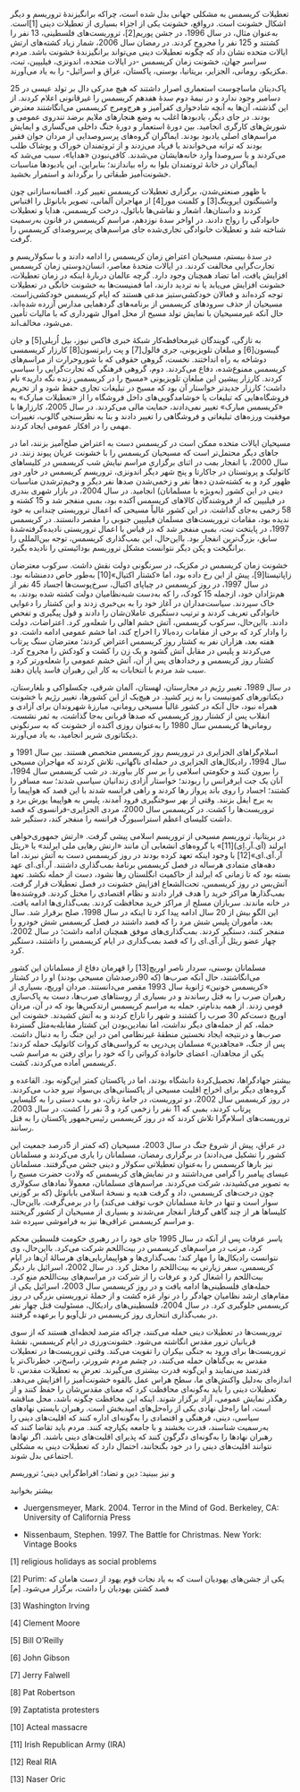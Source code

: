   تعطیلات کریسمس به مشکلی جهانی بدل شده است، چراکه برانگیزندۀ تروریسم و دیگر اشکال خشونت است. درواقع، خشونت یکی از اجزاء بسیاری از تعطیلات دینی [1]است. به‌عنوان مثال، در سال 1996، در جشن پوریم[2]، تروریست‌های فلسطینی، 13 نفر را کشتند و 125 نفر را مجروح کردند. در رمضان سال 2006، شمار زیاد کشته‌های ارتش ایالات متحده نشان داد که چگونه تعطیلات دینی می‌تواند برانگیزندۀ خشونت باشد. مردم سراسر جهان، خشونت زمان کریسمس -در ایالات متحده، اندونزی، فیلیپین، تبت، مکزیکو، رومانی، الجزایر، بریتانیا، بوسنی، پاکستان، عراق و اسرائیل- را به یاد می‌آورند.

 پاک‌دینان ماساچوست استعماری اصرار داشتند که هیچ مدرکی دال بر تولد عیسی در 25 دسامبر وجود ندارد و در نیمۀ دوم سدۀ هفدهم کریسمس را غیرقانونی اعلام کردند. از این گذشته، آن‌ها به آنچه شادخواری کفرآمیز و هرج‌ومرج کریسمس می‌انگاشتند معترض بودند. در جای دیگر، یادبودها اغلب به وضع هنجارهای ملایم برضد تندروی عمومی و شورش‌های کارگری انجامید. بین دورۀ استعمار و دورۀ جنگ داخلی می‌گساری و ایمایش مراسم‌های اصلی یادبود بودند. ایماگران گروه‌های پرسروصدایی از مردان جوان فقیر بودند که ترانه می‌خواندند یا فریاد می‌زدند و از ثروتمندان خوراک و پوشاک طلب می‌کردند و با سروصدا وارد خانه‌هایشان می‌شدند. کافی‌نبودن «هدایا»، سبب می‌شد که ایماگران در خانۀ ثروتمندان بلوا به راه بیاندازند؛ بنابراین، این یادبودها مناسبات خشونت‌آمیز طبقاتی را برگرداند و استمرار بخشید.

با ظهور صنعتی‌شدن، برگزاری تعطیلات کریسمس تغییر کرد. افسانه‌سازانی چون واشینگتون ایروینگ[3] و کلمنت مور[4] از مهاجران آلمانی، تصویر بابانوئل را اقتباس کردند و داستان‌ها، اشعار و نقاشی‌ها بابائول، درخت کریسمس، هدایا و تعطیلات خانوادگی را رواج دادند. در اواخر سدۀ نوزدهم، مراسم کریسمس در قانون به‌رسمیت شناخته شد و تعطیلات خانوادگی تجاری‌شده جای مراسم‌های پرسروصدای کریسمس را گرفت.

در سدۀ بیستم، مسیحیان اعتراض زمان کریسمس را ادامه دادند و با سکولاریسم و تجارت‌گرایی مخالفت کردند. در ایالات متحدۀ معاصر، انسان‌دوستی زمان کریسمس افزایش یافت، اما تضاد همچنان وجود دارد. گرچه عالمان دربارۀ اینکه در زمان تعطیلات، خشونت افزایش می‌یابد یا نه تردید دارند، اما فمنیست‌ها به خشونت خانگی در تعطیلات توجه کرده‌اند و فعالان خودکشی‌ستیز مدعی هستند که ایام کریسمس خودکشی‌زاست. مسیحیان از حذف سرودهای کریسمس از برنامه‌های گردهمایی مدارس آزرده شده‌اند، حال آنکه غیرمسیحیان با نمایش تولد مسیح از محل اموال شهرداری که با مالیات تأمین می‌شود، مخالف‌اند.

 به تازگی، گویندگان غیرمحافظه‌کار شبکۀ خبری فاکس نیوز، بیل اُریلی[5] و جان گیبسون[6] و مبلغان تلویزیونی، جری فالول[7] و پت رابرتسون[8] کارزار کریسمسی دوشاخه به راه انداختند. نخست، گروهی حقوقی که با شوروحرارت از مراسم‌های کریسمس ممنوع‌شده، دفاع می‌کردند. دوم، گروهی فرهنگی که تجارت‌گرایی را سیاسی کردند. کارزار پیشین این مبلغان تلویزیونی «مسیح را در کریسمس زنده نگه دارید» نام داشت؛ کارزار جدیدتر خواستار آن بود که مسیح در تبلیغات تجاری حفظ شود و از تحریم فروشگاه‌هایی که تبلیغات یا خوشامدگویی‌های داخل فروشگاه را از «تعطیلات مبارک» به «کریسمس مبارک» تغییر نمی‌دادند، حمایت مالی می‌کردند. در سال 2005، کارزارها با موفقیت ورزه‌های تبلیغاتی و فروشگاهی را تغییر دادند و بنا به نظرسنجی گالوپ، تغییرات مهمی را در افکار عمومی ایجاد کردند.

 مسیحیان ایالات متحده ممکن است در کریسمس دست به اعتراض صلح‌آمیز بزنند، اما در جاهای دیگر محتمل‌تر است که مسیحیان کریسمس را با خشونت عریان پیوند زنند. در سال 2000، با انفجار بمب در اثنای برگزاری مراسم نیایش شب کریسمس در کلیساهای کاتولیک و پروتستان در جاکارتا و پنج شهر دیگر اندونزی، تروریسم کریسمس در خاور دور ظهور کرد و به کشته‌شدن ده‌ها نفر و زخمی‌شدن صدها نفر دیگر و وخیم‌ترشدن مناسبات دینی در این کشور (به‌ویژه با مسلمانان) انجامید. در سال 2004، در بازار شهری بندری در فیلیپین که از فروشندگان کالاهای کریسمس آکنده بود، بمبی منفجر شد و 15 کشته و 58 زخمی به‌جای گذاشت. در این کشور غالباً مسیحی که اعمال تروریستی چندانی به خود ندیده بود، مقامات تروریست‌های مسلمان فیلیپین جنوبی را مقصر دانستند. در کریسمس 1997، در پایتخت تبت، بمبی منفجر شد که در قیاس با اعمال تروریستی نادیده‌گرفته‌شدۀ سابق، بزرگ‌ترین انفجار بود. بااین‌حال، این بمب‌گذاری کریسمس، توجه بین‌المللی را برانگیخت و پکن دیگر نتوانست مشکل تروریسم بودائیستی را نادیده بگیرد.

 خشونت زمان کریسمس در مکزیک، در سرنگونی دولت نقش داشت. سرکوب معترضان زاپاتیستا[9]، پیش از این رخ داده بود، اما «کشتار اکتیال»[10] به‌طور خاص ددمنشانه بود. در سال 1997، در روز کریسمس در چیاپای اکتیال، سرخ‌پوست‌ها اجساد 45 نفر از هم‌نژادان خود، ازجمله 15 کودک، را که به‌دست شبه‌نظامیان دولت کشته شده بودند، به خاک سپردند. سیاست‌مداران در آغاز خود را به بی‌خبری زدند و این کشتار را دعوایی خانوادگی تعریف کردند و ترتیب دستگیری عاملان‌شان را دادند و قول پیگیری و تفحص دادند. بااین‌حال، سرکوب کریسمس، آتش خشم اهالی را شعله‌ور کرد. اعتراضات، دولت را وادار کرد که برخی از مقامات رده‌بالا را اخراج کند، اما خشم عمومی ادامه داشت. دو هفته بعد، هزاران نفر به کشتار روز کریسمس اعتراض کردند؛ معترضان سنگ پرتاب می‌کردند و پلیس در مقابل آتش گشود و یک زن را کشت و کودکش را مجروح کرد. کشتار روز کریسمس و رخدادهای پس از آن، آتش خشم عمومی را شعله‌ورتر کرد و سبب شد مردم با انتخابات به کار این رهبران فاسد پایان دهند.

 در سال 1989، تغییر رژیم در مجارستان، لهستان، آلمان شرقی، چکسلواکی و بلغارستان، دیکتاتورهای کمونیست را به زیر کشید. در هیچ‌یک از این کشورها، تغییر رژیم با خشونت همراه نبود، حال آنکه در کشور غالباً مسیحی رومانی، مبارزۀ شهروندان برای آزادی و انقلاب پس از کشتار روز کریسمس که صدها قربانی به‌جا گذاشت، به ثمر نشست. رومانی‌ها کریسمس سال 1980 را به‌عنوان روزی آکنده از خشونت که به سرنگونی دیکتاتوری شریر انجامید، به یاد می‌آورند.

اسلام‌گراهای الجزایری در تروریسم روز کریسمس متخصص هستند. بین سال 1991 و سال 1994، رادیکال‌های الجزایری در حمله‌ای ناگهانی، تلاش کردند که مهاجران مسیحی را بیرون کنند و حکومتی اسلامی را بر سر کار بیاورند. در شب کریسمس سال 1994، آنان یک جت ایرفرانس را ربودند؛ خواستار آزادی زندانیان سیاسی شدند؛ سه مسافر را کشتند؛ اجساد را روی باند پرواز رها کردند و راهی فرانسه شدند با این قصد که هواپیما را به برج ایفل بزنند. وقتی از بهر سوختگیری فرود آمدند، پلیس به هواپیما یورش برد و تروریست‌ها را کشت. در کریسمس سال 2000، مردی الجزایری-فرانسوی که قصد داشت کلیسای اعظم استراسبورگ فرانسه را منفجر کند، دستگیر شد.

 در بریتانیا، تروریسم مسیحی از تروریسم اسلامی پیشی گرفت. «ارتش جمهوری‌خواهی ایرلند (آی.آر.اِی)[11]» یا گروه‌های انشعابی آن مانند «ارتش رهایی ملی ایرلند» یا «ریئل آر.آی.ای»[12] با وجود اینکه تعهد کرده بودند در روز کریسمس دست به آتش نبرند، اما دهه‌های متمادی هرساله در فصل کریسمس برنامۀ بمب‌گذاری داشتند. آر.آی.ای عهد بسته بود که تا زمانی که ایرلند از حاکمیت انگلستان رها نشود، دست از حمله نکشد. تعهد آتش‌بس در روز کریسمس، تحت‌الشعاع افزایش خشونت در فصل تعطیلات قرار گرفت. بمب‌گذارها مراکز خرید را هدف قرار دادند و نظام اقتصادی را مختل کردند. فروشنده‌ها در خانه ماندند. سربازان مسلح از مراکز خرید محافظت کردند. بمب‌گذاری‌ها ادامه یافت. این الگو بیش از 20 سال ادامه پیدا کرد تا اینکه در سال 1998، صلح برقرار شد. سال بعد، مأموران پلیس شش مرد را که قصد داشتند در فصل کریسمس شش خودرو را منفجر کنند، دستگیر کردند. بمب‌گذاری‌های موفق همچنان ادامه داشت؛ در سال 2002، چهار عضو ریئل آر.آی.ای را که قصد بمب‌گذاری در ایام کریسمس را داشتند، دستگیر کرد.

مسلمانان بوسنی، سردار ناصر اوریچ[13] را قهرمان دفاع از مسلمانان این کشور می‌انگاشتند، حال آنکه صرب‌ها (که 90درصدشان مسیحی بودند) او را در کشتار «کریسمس خونین» ژانویۀ سال 1993 مقصر می‌دانستند. مردان اوریچ، بسیاری از رهبران صرب را به قتل رساندند و در بسیاری از روستاهای صرب‌ها، دست به پاک‌سازی قومی زدند. از همه بدنام‌تر، حمله به مراسم کریسمس ارتدکس‌ها بود که در آن، مردان اوریچ دست‌کم 30 صرب را کشتند و شهر را تاراج کردند و به آتش کشیدند. خشونت این حمله، کم از حمله‌های دیگر نداشت، اما نمادین‌بودن این کشتار مقابله‌به‌مثل گستردۀ صرب‌ها و درنتیجه ایجاد نخستین منطقۀ غیرنظامی امن در این جنگ را به دنبال داشت. پس از جنگ، «مجاهدین» مسلمان پی‌درپی به کرواسی‌های کروات کاتولیک حمله کردند؛ یکی از مجاهدان، اعضای خانوادة کرواتی را که خود را برای رفتن به مراسم شب کریسمس آماده می‌کردند، کشت.

بیشتر جهادگراها، تحصیل‌کردۀ دانشگاه بودند، اما در پاکستان کمتر این‌گونه بود. القاعده و گروه‌های دیگر برای اخراج اقلیت مسیحی از پاکستانی‌های بی‌سواد نیرو جذب می‌کردند. در روز کریسمس سال 2002، دو تروریست، در جامۀ زنان، دو بمب دستی را به کلیسایی پرتاب کردند، بمبی که 11 نفر را زخمی کرد و 3 نفر را کشت. در سال 2003، تروریست‌های اسلام‌گرا تلاش کردند که در روز کریسمس رئیس‌جمهور پاکستان را به قتل رسانند.

در عراق، پیش از شروع جنگ در سال 2003، مسیحیان (که کمتر از 5درصد جمعیت این کشور را تشکیل می‌دادند) در برگزاری رمضان، مسلمانان را یاری می‌کردند و مسلمانان نیز بارها کریسمس را به‌عنوان تعطیلاتی سکولار و دینی جشن می‌گرفتند. مسلمانان عیسای پیامبر را گرامی می‌داشتند و در نمایش‌های کریسمس که ولادت حضرت مسیح را به تصویر می‌کشیدند، شرکت می‌کردند. مراسم‌های مسلمانان، معمولاً نمادهای سکولاری چون درخت‌های کریسمس، داد و گرفت هدیه و نسخۀ اسلامی بابانوئل (که بر گوزنی سوار است و تنها در خانۀ مسلمانان خوب توقف می‌کند) را در برمی‌گرفت. بااین‌حال، کلیساها هر از چند گاهی گرفتار انفجار می‌شدند و بسیاری از مسیحیان از کشور گریختند و مراسم کریسمس عراقی‌ها نیز به فراموشی سپرده شد.

یاسر عرفات پس از آنکه در سال 1995 جای خود را در رهبری حکومت فلسطین محکم کرد، مرتب در مراسم‌های کریسمس در بیت‌اللحم شرکت می‌کرد. بااین‌حال، وی نتوانست رادیکال‌ها را مهار کند؛ بمب‌گذاری‌ها و هواپیماربایی‌های هرسالۀ آن‌ها در ایام کریسمس، سفر زیارتی به بیت‌اللحم را مختل کرد. در سال 2002، اسرائیل بار دیگر بیت‌اللحم را اشغال کرد و عرفات را از شرکت در مراسم‌های بیت‌اللحم منع کرد. حمله‌های فلسطینی‌ها ادامه یافت و در روز کریسمس سال 2003، اسرائیل یکی از مقام‌های ارشد نظامیان جهادگر را در نوار غزه کشت و از حملۀ تروریستی بزرگی در روز کریسمس جلوگیری کرد. در سال 2004، فلسطینی‌های رادیکال، مسئولیت قتل چهار نفر در بمب‌گذاری انتحاری روز کریسمس در تل‌آویو را برعهده گرفتند.

تروریست‌ها در تعطیلات دینی حمله می‌کنند، چراکه مترصد لحظه‌ای هستند که از سوی قربانیان ترور مقدس انگاشته می‌شود. خشونت‌ورزی در ایام کریسمس، نقشۀ تروریست‌ها برای ورود به جنگی بیکران را تقویت می‌کند. وقتی تروریست‌ها در تعطیلات مقدس به بی‌گناهان حمله می‌کنند، در چشم مردم شرورتر، راسخ‌تر، خطرناک‌تر یا قدرتمند می‌نمایند و این‌گونه قدرت بیشتری می‌گیرند. تعرض به تعطیلات مقدس، تا اندازه‌ای به‌دلیل واکنش‌های ما، سطح هراس عمل بالقوه خشونت‌آمیز را افزایش می‌دهد. تعطیلات دینی را باید به‌گونه‌ای محافظت کرد که معنای مقدس‌شان را حفظ کنند و از رهگذر نمایش عمومی، آزاد برگزار شوند. اینکه این محافظت چگونه باشد، محل مناقشه است، اما راه‌حل نهادی یکی از راه‌حل‌های امیدبخش است. رهبران بایستی نهادهای سیاسی، دینی، فرهنگی و اقتصادی را به‌گونه‌ای اداره کنند که اقلیت‌های دینی را به‌رسمیت شناسند، قدرت بخشند و با جامعه یکپارچه کنند. مردم باید تقاضا کنند که رهبران نهادها را به‌گونه‌ای دگرگون کنند که پذیرای اقلیت‌های دینی باشند. اگر نهادها نتوانند اقلیت‌های دینی را در خود بگنجانند، احتمال دارد که تعطیلات دینی به مشکلی اجتماعی بدل شوند.

و نیز ببینید: دین و تضاد؛ افراط‌گرایی دینی؛ تروریسم

بیشتر بخوانید

- Juergensmeyer, Mark. 2004. Terror in the Mind of God. Berkeley, CA: University of California Press

- Nissenbaum, Stephen. 1997. The Battle for Christmas. New York: Vintage Books 

 [1] religious holidays as social problems

[2] Purim: یکی از جشن‌های یهودیان است که به یاد نجات قوم یهود از دست هامان که قصد کشتن یهودیان را داشت، برگزار می‌شود. [م]

[3] Washington Irving

[4] Clement Moore

 [5] Bill O’Reilly

[6] John Gibson

[7] Jerry Falwell

[8] Pat Robertson

[9] Zaptatista protesters

[10] Acteal massacre

[11] Irish Republican Army (IRA)

[12] Real RIA

[13] Naser Oric

 

 

 

 